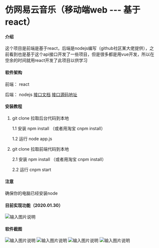 # 仿网易云音乐（移动端web --- 基于react）

#### 介绍
这个项目是前端是基于react，后端是nodejs编写（github社区某大佬提供），之前看到也是基于这个api接口开发了一些项目，但是很多都是用vue开发，所以在空余的时间就用react开发了此项目以供学习

#### 软件架构
前端： react

后端： nodejs [接口文档](https://binaryify.github.io/NeteaseCloudMusicApi)  [接口源码地址](https://github.com/Binaryify/NeteaseCloudMusicApi)

#### 安装教程

1.  git clone 拉取后台代码到本地

    1.1 安装 npm install （或者用淘宝 cnpm install）

    1.2 运行 node app.js
2.  git clone 拉取前端代码到本地

    2.1 安装 npm install （或者用淘宝 cnpm install）

    2.2 运行 cnpm start
#### 注意
  确保你的电脑已经安装node
#### 目前实现功能（2020.01.30）

![输入图片说明](https://images.gitee.com/uploads/images/2020/0130/112040_606a0795_2241364.png "仿网易云音乐.png")

#### 软件截图

![输入图片说明](https://images.gitee.com/uploads/images/2020/0130/114744_eaa57cdf_2241364.png "微信图片_2020013011194413.png")
![输入图片说明](https://images.gitee.com/uploads/images/2020/0130/114758_b76a2976_2241364.png "微信图片_2020013011194412.png")
![输入图片说明](https://images.gitee.com/uploads/images/2020/0130/114815_5d5a94a6_2241364.png "微信图片_2020013011194411.png")
![输入图片说明](https://images.gitee.com/uploads/images/2020/0130/114826_7ec7c58b_2241364.png "微信图片_20200130111944.png")
